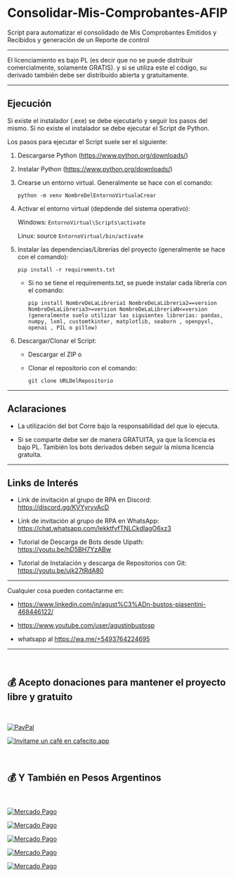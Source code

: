 # Consolidar-Mis-Comprobantes-AFIP

Script para automatizar el consolidado de Mis Comprobantes Emitidos y Recibidos y generación de un Reporte de control

---

El licenciamiento es bajo PL (es decir que no se puede distribuir comercialmente, solamente GRATIS). y si se utiliza este el código, su derivado también debe ser distribuido abierta y gratuitamente. 

---

## Ejecución

Si existe el instalador (.exe) se debe ejecutarlo y seguir los pasos del mismo. Si no existe el instalador se debe ejecutar el Script de Python.

Los pasos para ejecutar el Script suele ser el siguiente:

1. Descargarse Python (https://www.python.org/downloads/)

2. Instalar Python (https://www.python.org/downloads/)

3. Crearse un entorno virtual. Generalmente se hace con el comando:

    `python -m venv NombreDelEntornoVirtualaCrear`

4.  Activar el entorno virtual (depdende del sistema operativo):

    Windows: `EntornoVirtual\Scripts\activate`

    Linux: source `EntornoVirtual/bin/activate` 

5. Instalar las dependencias/Librerías del proyecto (generalmente se hace con el comando):

    `pip install -r requirements.txt`

    - Si no se tiene el requirements.txt, se puede instalar cada librería con el comando:

        `pip install NombreDeLaLibreria1 NombreDeLaLibreria2==version NombreDeLaLibreria3>=version NombreDeLaLibreriaN<=version (generalmente suelo utilizar las siguientes librerias: pandas, numpy, lxml, customtkinter, matplotlib, seaborn , openpyxl, openai , PIL o pillow)`

6. Descargar/Clonar el Script:

    - Descargar el ZIP o

    - Clonar el repositorio con el comando:

        `git clone URLDelRepositorio`

---

## Aclaraciones

- La utilización del bot Corre bajo la responsabilidad del que lo ejecuta.

- Si se comparte debe ser de manera GRATUITA, ya que la licencia es bajo PL. También los bots derivados deben seguir la misma licencia gratuita.

---

## Links de Interés

- Link de invitación al grupo de RPA en Discord: https://discord.gg/KVYyryvAcD

- Link de invitación al grupo de RPA en WhatsApp: https://chat.whatsapp.com/IekktfvfTNLCkdIagO6xz3

- Tutorial de Descarga de Bots desde Uipath: https://youtu.be/hD5BH7YzABw

- Tutorial de Instalación y descarga de Repositorios con Git: https://youtu.be/ujk27tRdA80

---

Cualquier cosa pueden contactarme en:

- https://www.linkedin.com/in/agust%C3%ADn-bustos-piasentini-468446122/

- https://www.youtube.com/user/agustinbustosp

- whatsapp al https://wa.me/+5493764224695

---


<br/>

## 💰 Acepto donaciones para mantener el proyecto libre y gratuito
<br/>

[![PayPal](https://img.shields.io/badge/PayPal-00457C?style=for-the-badge&logo=paypal&logoColor=white)](https://paypal.me/agustinbustosp) <!-- [<img src="http://ketekipo.com.ar/wp-content/uploads/2020/05/mercado-pago.png" alt="Image" height="30" width="100\">](https://paypal.me/paypal.me/agustinbustosp) -->

<!-- [![Cafecito](https://img.shields.io/badge/-Cafecito-9cf?style=for-the-badge)](https://cafecito.app/abustos) -->

<!-- [![Cafecito](https://img.shields.io/badge/-Cafecito-9cf?style=for-the-badge)](https://cafecito.app/abustos) -->

[![Invitame un café en cafecito.app](https://cdn.cafecito.app/imgs/buttons/button_5.svg)](https://cafecito.app/abustos)

<br/>
 
## 💰 Y También en Pesos Argentinos

<br/>

[![Mercado Pago](https://img.shields.io/badge/Mercado%20Pago%20100-009ee3?style=for-the-badge&logo=mercadopago&logoColor=white)](https://mpago.la/2JBdGez)

[![Mercado Pago](https://img.shields.io/badge/Mercado%20Pago%20500-009ee3?style=for-the-badge&logo=mercadopago&logoColor=white)](https://mpago.la/2CwfjKE)

[![Mercado Pago](https://img.shields.io/badge/Mercado%20Pago%201.000-009ee3?style=for-the-badge&logo=mercadopago&logoColor=white)](https://mpago.la/21Xvpig)

[![Mercado Pago](https://img.shields.io/badge/Mercado%20Pago%205.000-009ee3?style=for-the-badge&logo=mercadopago&logoColor=white)](https://mpago.la/1s4D4mM)

[![Mercado Pago](https://img.shields.io/badge/Mercado%20Pago%2010.000-009ee3?style=for-the-badge&logo=mercadopago&logoColor=white)](https://mpago.la/1n9cimr)
